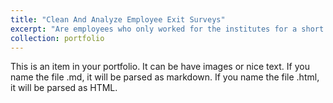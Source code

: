 ```yaml
---
title: "Clean And Analyze Employee Exit Surveys"
excerpt: "Are employees who only worked for the institutes for a short period of time resigning due to some kind of dissatisfaction?"
collection: portfolio
---
```


This is an item in your portfolio. It can be have images or nice text. If you name the file .md, it will be parsed as markdown. If you name the file .html, it will be parsed as HTML. 
